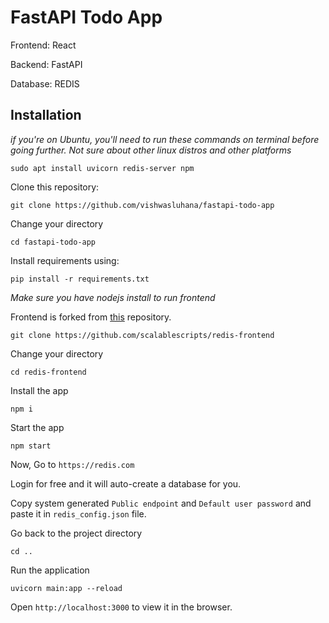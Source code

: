 # FastAPI Todo App

Frontend: React

Backend: FastAPI

Database: REDIS

## Installation

*if you're on Ubuntu, you'll need to run these commands on terminal before going further. Not sure about other linux distros and other platforms*
```
sudo apt install uvicorn redis-server npm
```

Clone this repository:

```
git clone https://github.com/vishwasluhana/fastapi-todo-app
```

Change your directory

```
cd fastapi-todo-app
```

Install requirements using:

```
pip install -r requirements.txt
```

*Make sure you have nodejs install to run frontend*

Frontend is forked from [this](https://github.com/scalablescripts/redis-frontend) repository.

```
git clone https://github.com/scalablescripts/redis-frontend
```

Change your directory

```
cd redis-frontend
```

Install the app

```
npm i
```

Start the app

```
npm start
```

Now, Go to `https://redis.com`

Login for free and it will auto-create a database for you.

Copy system generated `Public endpoint` and `Default user password` and paste it in `redis_config.json` file.

Go back to the project directory

```
cd ..
```

Run the application

```
uvicorn main:app --reload
```

Open `http://localhost:3000` to view it in the browser.